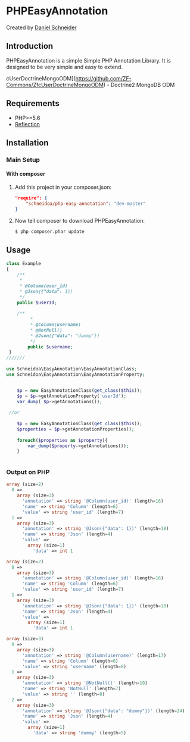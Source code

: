 PHPEasyAnnotation
=========================

Created by [Daniel Schneider](https://github.com/Schneidoa)

Introduction
------------

PHPEasyAnnotation is a simple Simple PHP Annotation Library.  It is designed to be very
simple and easy to extend.

cUserDoctrineMongoODM](https://github.com/ZF-Commons/ZfcUserDoctrineMongoODM) - Doctrine2 MongoDB ODM

Requirements
------------
* PHP>=5.6 
* [Reflection](http://php.net/manual/de/book.reflection.php)


Installation
------------

### Main Setup

#### With composer

1. Add this project in your composer.json:

    ```json
    "require": {
        "schneidoa/php-easy-annotation": "dev-master"
    }
    ```

2. Now tell composer to download PHPEasyAnnotation:

    ```bash
    $ php composer.phar update
    ```

## Usage

```php
class Example 
{
    /**
     *
     * @Column(user_id)
     * @Json({"data": 1})
     */
    public $userId;
    
    /**
         *
         * @Column(username)
         * @NotNull()
         * @Json({"data": "dummy"})
         */
        public $username;
 }
///////
 
use Schneidoa\EasyAnnotation\EasyAnnotationClass;
use Schneidoa\EasyAnnotation\EasyAnnotationProperty;


    $p = new EasyAnnotationClass(get_class($this));
    $p = $p->getAnnotationProperty('userId');
    var_dump( $p->getAnnotations());
    
 //or
 
    $p = new EasyAnnotationClass(get_class($this));
    $properties = $p->getAnnotationProperties();
    
    foreach($properties as $property){
        var_dump($property->getAnnotations());
    }
    

```


### Output on PHP

```php
array (size=2)
  0 => 
    array (size=3)
      'annotation' => string '@Column(user_id)' (length=16)
      'name' => string 'Column' (length=6)
      'value' => string 'user_id' (length=7)
  1 => 
    array (size=3)
      'annotation' => string '@Json({"data": 1})' (length=18)
      'name' => string 'Json' (length=4)
      'value' => 
        array (size=1)
          'data' => int 1
```       


```php
array (size=2)
  0 => 
    array (size=3)
      'annotation' => string '@Column(user_id)' (length=16)
      'name' => string 'Column' (length=6)
      'value' => string 'user_id' (length=7)
  1 => 
    array (size=3)
      'annotation' => string '@Json({"data": 1})' (length=18)
      'name' => string 'Json' (length=4)
      'value' => 
        array (size=1)
          'data' => int 1

array (size=3)
  0 => 
    array (size=3)
      'annotation' => string '@Column(username)' (length=17)
      'name' => string 'Column' (length=6)
      'value' => string 'username' (length=8)
  1 => 
    array (size=3)
      'annotation' => string '@NotNull()' (length=10)
      'name' => string 'NotNull' (length=7)
      'value' => string '' (length=0)
  2 => 
    array (size=3)
      'annotation' => string '@Json({"data": "dummy"})' (length=24)
      'name' => string 'Json' (length=4)
      'value' => 
        array (size=1)
          'data' => string 'dummy' (length=5) 
```
